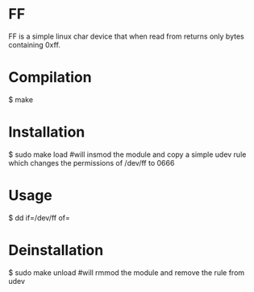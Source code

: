 FF
========

FF is a simple linux char device that when read from returns only bytes containing 0xff.

Compilation
===
$ make

Installation
===
$ sudo make load #will insmod the module and copy a simple udev rule which changes the permissions of /dev/ff to 0666

Usage
===
$ dd if=/dev/ff of=<output-goes-here>

Deinstallation
===
$ sudo make unload #will rmmod the module and remove the rule from udev

